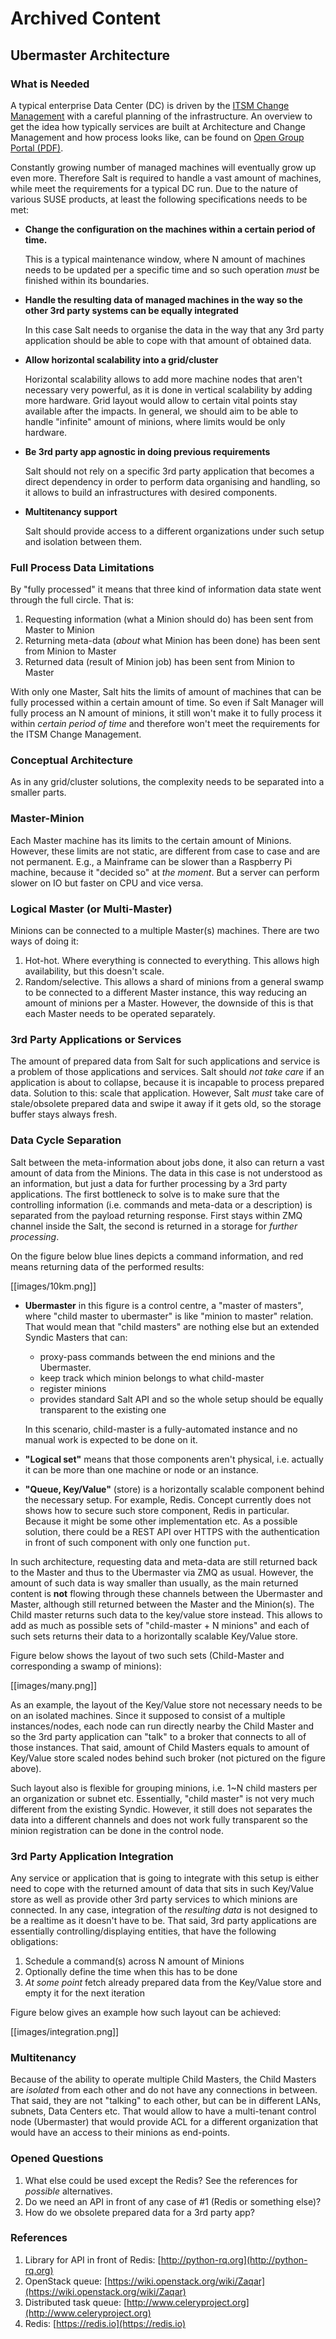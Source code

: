 # Archived Content

## Ubermaster Architecture

### What is Needed

A typical enterprise Data Center (DC) is driven by the [ITSM Change Management](https://en.wikipedia.org/wiki/Change_management_(ITSM)) with a careful planning of the infrastructure. An overview to get the idea how typically services are built at Architecture and Change Management and how process looks like, can be found on [Open Group Portal (PDF)](http://www.opengroup.org/architecture/0404brus/presents/rajesh/aandc1.pdf).

Constantly growing number of managed machines will eventually grow up even more. Therefore Salt is required to handle a vast amount of machines, while meet the requirements for a typical DC run. Due to the nature of various SUSE products, at least the following specifications needs to be met:

- **Change the configuration on the machines within a certain period of time.**
  
  This is a typical maintenance window, where N amount of machines needs to be updated per a specific time and so such operation _must_ be finished within its boundaries.

- **Handle the resulting data of managed machines in the way so the other 3rd party systems can be equally integrated**

  In this case Salt needs to organise the data in the way that any 3rd party application should be able to cope with that amount of obtained data.

- **Allow horizontal scalability into a grid/cluster**

  Horizontal scalability allows to add more machine nodes that aren't necessary very powerful, as it is done in vertical scalability by adding more hardware. Grid layout would allow to certain vital points stay available after the impacts. In general, we should aim to be able to handle "infinite" amount of minions, where limits would be only hardware.

- **Be 3rd party app agnostic in doing previous requirements**

  Salt should not rely on a specific 3rd party application that becomes a direct dependency in order to perform data organising and handling, so it allows to build an infrastructures with desired components.

- **Multitenancy support**

  Salt should provide access to a different organizations under such setup and isolation between them.

### Full Process Data Limitations

By "fully processed" it means that three kind of information data state went through the full circle. That is:

1. Requesting information (what a Minion should do) has been sent from Master to Minion
2. Returning meta-data (_about_ what Minion has been done) has been sent from Minion to Master
3. Returned data (result of Minion job) has been sent from Minion to Master

With only one Master, Salt hits the limits of amount of machines that can be fully processed within a certain amount of time. So even if Salt Manager will fully process an N amount of minions, it still won't make it to fully process it within _certain period of time_ and therefore won't meet the requirements for the ITSM Change Management.

### Conceptual Architecture

As in any grid/cluster solutions, the complexity needs to be separated into a smaller parts.

### Master-Minion

Each Master machine has its limits to the certain amount of Minions. However, these limits are not static, are different from case to case and are not permanent. E.g., a Mainframe can be slower than a Raspberry Pi machine, because it "decided so" at _the moment_. But a server can perform slower on IO but faster on CPU and vice versa.

### Logical Master (or Multi-Master)

Minions can be connected to a multiple Master(s) machines. There are two ways of doing it:

1. Hot-hot. Where everything is connected to everything. This allows high availability, but this doesn't scale.
2. Random/selective. This allows a shard of minions from a general swamp to be connected to a different Master instance, this way reducing an amount of minions per a Master. However, the downside of this is that each Master needs to be operated separately.

### 3rd Party Applications or Services

The amount of prepared data from Salt for such applications and service is a problem of those applications and services. Salt should _not take care_ if an application is about to collapse, because it is incapable to process prepared data. Solution to this: scale that application. However, Salt _must_ take care of stale/obsolete prepared data and swipe it away if it gets old, so the storage buffer stays always fresh.

### Data Cycle Separation

Salt between the meta-information about jobs done, it also can return a vast amount of data from the Minions. The data in this case is not understood as an information, but just a data for further processing by a 3rd party applications. The first bottleneck to solve is to make sure that the controlling information (i.e. commands and meta-data or a description) is separated from the payload returning response. First stays within ZMQ channel inside the Salt, the second is returned in a storage for _further processing_.

On the figure below blue lines depicts a command information, and red means returning data of the performed results:

[[images/10km.png]]

- **Ubermaster** in this figure is a control centre, a "master of masters", where "child master to ubermaster" is like "minion to master" relation. That would mean that "child masters" are nothing else but an extended Syndic Masters that can: 
  - proxy-pass commands between the end minions and the Ubermaster.
  - keep track which minion belongs to what child-master
  - register minions
  - provides standard Salt API and so the whole setup should be equally transparent to the existing one

  In this scenario, child-master is a fully-automated instance and no manual work is expected to be done on it.

- **"Logical set"** means that those components aren't physical, i.e. actually it can be more than one machine or node or an instance.

- **"Queue, Key/Value"** (store) is a horizontally scalable component behind the necessary setup. For example, Redis. Concept currently does not shows how to secure such store component, Redis in particular. Because it might be some other implementation etc. As a possible solution, there could be a REST API over HTTPS with the authentication in front of such component with only one function `put`.

In such architecture, requesting data and meta-data are still returned back to the Master and thus to the Ubermaster via ZMQ as usual. However, the amount of such data is way smaller than usually, as the main returned content is **not** flowing through these channels between the Ubermaster and Master, although still returned between the Master and the Minion(s). The Child master returns such data to the key/value store instead. This allows to add as much as possible sets of "child-master + N minions" and each of such sets returns their data to a horizontally scalable Key/Value store.


Figure below shows the layout of two such sets (Child-Master and corresponding a swamp of minions):

[[images/many.png]]

As an example, the layout of the Key/Value store not necessary needs to be on an isolated machines. Since it supposed to consist of a multiple instances/nodes, each node can run directly nearby the Child Master and so the 3rd party application can "talk" to a broker that connects to all of those instances. That said, amount of Child Masters equals to amount of Key/Value store scaled nodes behind such broker (not pictured on the figure above).

Such layout also is flexible for grouping minions, i.e. 1~N child masters per an organization or subnet etc. Essentially, "child master" is not very much different from the existing Syndic. However, it still does not separates the data into a different channels and does not work fully transparent so the minion registration can be done in the control node.

### 3rd Party Application Integration

Any service or application that is going to integrate with this setup is either need to cope with the returned amount of data that sits in such Key/Value store as well as provide other 3rd party services to which minions are connected. In any case, integration of the _resulting data_ is not designed to be a realtime as it doesn't have to be. That said, 3rd party applications are essentially controlling/displaying entities, that have the following obligations:

1. Schedule a command(s) across N amount of Minions
2. Optionally define the time when this has to be done
3. _At some point_ fetch already prepared data from the Key/Value store and empty it for the next iteration

Figure below gives an example how such layout can be achieved:

[[images/integration.png]]

### Multitenancy

Because of the ability to operate multiple Child Masters, the Child Masters are _isolated_ from each other and do not have any connections in between. That said, they are not "talking" to each other, but can be in different LANs, subnets, Data Centers etc. That would allow to have a multi-tenant control node (Ubermaster) that would provide ACL for a different organization that would have an access to their minions as end-points.

### Opened Questions

1. What else could be used except the Redis? See the references for _possible_ alternatives.
2. Do we need an API in front of any case of #1 (Redis or something else)?
3. How do we obsolete prepared data for a 3rd party app?

### References

1. Library for API in front of Redis: [http://python-rq.org](http://python-rq.org)
2. OpenStack queue: [https://wiki.openstack.org/wiki/Zaqar](https://wiki.openstack.org/wiki/Zaqar)
3. Distributed task queue: [http://www.celeryproject.org](http://www.celeryproject.org)
4. Redis: [https://redis.io](https://redis.io)
